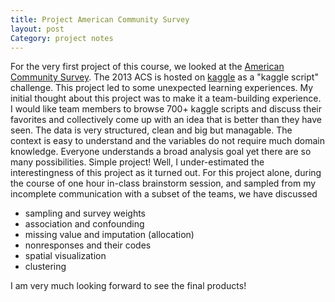 ```yaml
---
title: Project American Community Survey
layout: post
Category: project notes
---
```

For the very first project of this course, we looked at the [American Community Survey](https://www.census.gov/programs-surveys/acs/). The 2013 ACS is hosted on [kaggle](http://www.kaggle.com) as a "kaggle script" challenge. This project led to some unexpected learning experiences.  My initial thought about this project was to make it a team-building experience. I would like team members to browse 700+ kaggle scripts and discuss their favorites and collectively come up with an idea that is better than they have seen. The data is very structured, clean and big but managable. The context is easy to understand and the variables do not require much domain knowledge. Everyone understands a broad analysis goal yet there are so many possibilities. Simple project!  Well, I under-estimated the interestingness of this project as it turned out. For this project alone, during the course of one hour in-class brainstorm session, and sampled from my incomplete communication with a subset of the teams, we have discussed

- sampling and survey weights
- association and confounding
- missing value and imputation (allocation)
- nonresponses and their codes
- spatial visualization
- clustering

I am very much looking forward to see the final products!
